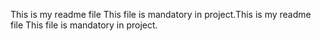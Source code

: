 This is my readme file
This file is mandatory in project.This is my readme file
This file is mandatory in project.
